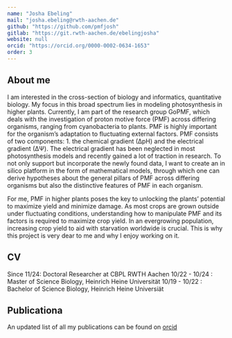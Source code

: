 ```yaml
---
name: "Josha Ebeling"
mail: "josha.ebeling@rwth-aachen.de"
github: "https://github.com/pmfjosh"
gitlab: "https://git.rwth-aachen.de/ebelingjosha"
website: null
orcid: "https://orcid.org/0000-0002-0634-1653"
order: 3
---
```


## About me

I am interested in the cross-section of biology and informatics, quantitative biology.  My focus in this broad spectrum lies in modeling photosynthesis in higher plants. Currently, I am part of the research group GoPMF, which deals with the investigation of proton motive force (PMF) across differing organisms, ranging from cyanobacteria to plants. PMF is highly important for the organism’s adaptation to fluctuating external factors. PMF consists of two components: 1. the chemical gradient (∆pH) and the electrical gradient (∆Ψ). The electrical gradient has been neglected in most photosynthesis models and recently gained a lot of traction in research. To not only support but incorporate the newly found data, I want to create an in silico platform in the form of mathematical models, through which one can derive hypotheses about the general pillars of PMF across differing organisms but also the distinctive features of PMF in each organism.

For me, PMF in higher plants poses the key to unlocking the plants’ potential to maximize yield and minimize damage. As most crops are grown outside under fluctuating conditions, understanding how to manipulate PMF and its factors is required to maximize crop yield. In an evergrowing population, increasing crop yield to aid with starvation worldwide is crucial. This is why this project is very dear to me and why I enjoy working on it.

## CV

Since 11/24: Doctoral Researcher at CBPL RWTH Aachen
10/22 - 10/24 : Master of Science Biology, Heinrich Heine Universität
10/19 - 10/22 : Bachelor of Science Biology, Heinrich Heine Universiät

## Publicationa

An updated list of all my publications can be found on [orcid](https://orcid.org/0000-0002-0634-1653)

